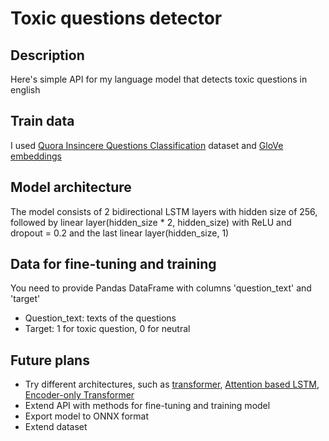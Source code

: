 # Toxic questions detector
## Description
Here's simple API for my language model that detects toxic questions in english
## Train data
I used [Quora Insincere Questions Classification](https://www.kaggle.com/competitions/quora-insincere-questions-classification) dataset and 
[GloVe embeddings](https://www.kaggle.com/datasets/takuok/glove840b300dtxt/code)
## Model architecture
The model consists of 2 bidirectional LSTM layers with hidden size of 256, followed by linear layer(hidden_size * 2, hidden_size) with ReLU and dropout = 0.2 and the last linear layer(hidden_size, 1)
## Data for fine-tuning and training
You need to provide Pandas DataFrame with columns 'question_text' and 'target'
- Question_text: texts of the questions
- Target: 1 for toxic question, 0 for neutral
## Future plans
- Try different architectures, such as [transformer](https://arxiv.org/abs/1706.03762), [Attention based LSTM](https://medium.com/@eugenesh4work/attention-mechanism-for-lstm-used-in-a-sequence-to-sequence-task-be1d54919876), [Encoder-only Transformer](https://medium.com/@RobuRishabh/types-of-transformer-model-1b52381fa719)
- Extend API with methods for fine-tuning and training model
- Export model to ONNX format
- Extend dataset
